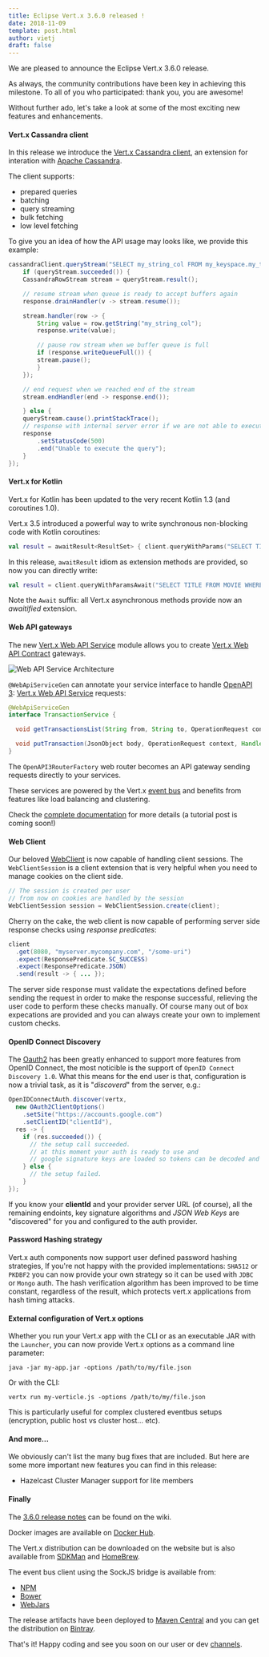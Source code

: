 ```yaml
---
title: Eclipse Vert.x 3.6.0 released !
date: 2018-11-09
template: post.html
author: vietj
draft: false
---
```


We are pleased to announce the Eclipse Vert.x 3.6.0 release.

As always, the community contributions have been key in achieving this milestone. 
To all of you who participated: thank you, you are awesome!

Without further ado, let's take a look at some of the most exciting new features and enhancements.  

#### Vert.x Cassandra client

In this release we introduce the [Vert.x Cassandra client](https://github.com/vert-x3/vertx-cassandra-client), an extension for interation with [Apache Cassandra](http://cassandra.apache.org/).

The client supports:
* prepared queries
* batching
* query streaming
* bulk fetching
* low level fetching

To give you an idea of how the API usage may looks like, we provide this example:

```java
cassandraClient.queryStream("SELECT my_string_col FROM my_keyspace.my_table where my_key = 'my_value'", queryStream -> {
    if (queryStream.succeeded()) {
    CassandraRowStream stream = queryStream.result();

    // resume stream when queue is ready to accept buffers again
    response.drainHandler(v -> stream.resume());

    stream.handler(row -> {
        String value = row.getString("my_string_col");
        response.write(value);

        // pause row stream when we buffer queue is full
        if (response.writeQueueFull()) {
        stream.pause();
        }
    });

    // end request when we reached end of the stream
    stream.endHandler(end -> response.end());

    } else {
    queryStream.cause().printStackTrace();
    // response with internal server error if we are not able to execute given query
    response
        .setStatusCode(500)
        .end("Unable to execute the query");
    }
});
```

#### Vert.x for Kotlin

Vert.x for Kotlin has been updated to the very recent Kotlin 1.3 (and coroutines 1.0).

Vert.x 3.5 introduced a powerful way to write synchronous non-blocking code with Kotlin coroutines:

```kotlin
val result = awaitResult<ResultSet> { client.queryWithParams("SELECT TITLE FROM MOVIE WHERE ID=?", json { array(id) }, it) };
```

In this release, `awaitResult` idiom as extension methods are provided, so now you can directly write:

```kotlin
val result = client.queryWithParamsAwait("SELECT TITLE FROM MOVIE WHERE ID=?", json { array(id) })
```

Note the `Await` suffix: all Vert.x asynchronous methods provide now an _awaitified_ extension.

#### Web API gateways

The new [Vert.x Web API Service](https://vertx.io/docs/vertx-web-api-service/java/) module allows you to
 create [Vert.x Web API Contract](https://vertx.io/docs/vertx-web-api-contract/java/) gateways.

![Web API Service Architecture](/assets/blog/vertx-web-api-service/vertx-web-api-service.png)

`@WebApiServiceGen` can annotate your service interface to handle
[OpenAPI 3](https://www.openapis.org/): [Vert.x Web API Service](https://vertx.io/docs/vertx-web-api-service/java/)
requests:

```java
@WebApiServiceGen
interface TransactionService {

  void getTransactionsList(String from, String to, OperationRequest context, Handler<AsyncResult<OperationResponse>> resultHandler);

  void putTransaction(JsonObject body, OperationRequest context, Handler<AsyncResult<OperationResponse>> resultHandler);
}
```

The `OpenAPI3RouterFactory` web router becomes an API gateway sending requests directly to your services.

These services are powered by the Vert.x [event bus](https://vertx.io/docs/vertx-core/java/#event_bus) and benefits
 from features like load balancing and clustering.

Check the [complete documentation](https://vertx.io/docs/vertx-web-api-service/java/) for more details (a tutorial post is coming soon!)

#### Web Client

Our beloved [WebClient](https://vertx.io/docs/vertx-web-client/java/) is now capable of handling client sessions. The
`WebClientSession` is a client extension that is very helpful when you need to manage cookies on the client side.

```java
// The session is created per user
// from now on cookies are handled by the session
WebClientSession session = WebClientSession.create(client);
```

Cherry on the cake, the web client is now capable of performing server side response checks using _response predicates_:

```java
client
  .get(8080, "myserver.mycompany.com", "/some-uri")
  .expect(ResponsePredicate.SC_SUCCESS)
  .expect(ResponsePredicate.JSON)
  .send(result -> { ... });
```

The server side response must validate the expectations defined before sending the request in order to make the response
successful, relieving the user code to perform these checks manually. Of course many out of box expecations are provided
and you can always create your own to implement custom checks.

#### OpenID Connect Discovery

The [Oauth2](https://vertx.io/docs/vertx-auth-oauth2/java/) has been greatly enhanced to support more features from OpenID Connect, the most noticible is the support of `OpenID Connect Discovery 1.0`. What this means for the end user is that, configuration is now a trivial task, as it is "*discoverd*" from the server, e.g.:

```java
OpenIDConnectAuth.discover(vertx,
  new OAuth2ClientOptions()
    .setSite("https://accounts.google.com")
    .setClientID("clientId"),
  res -> {
    if (res.succeeded()) {
      // the setup call succeeded.
      // at this moment your auth is ready to use and
      // google signature keys are loaded so tokens can be decoded and verified.
    } else {
      // the setup failed.
    }
});
```

If you know your **clientId** and your provider server URL (of course), all the remaining endoints, key signature algorithms and *JSON Web Keys* are "discovered" for you and configured to the auth provider.

#### Password Hashing strategy

Vert.x auth components now support user defined password hashing strategies, If you're not happy with the provided implementations: `SHA512` or `PKDBF2` you can now provide your own strategy so it can be used with `JDBC` or `Mongo` auth. The hash verification algorithm has been improved to be time constant, regardless of the result, which protects vert.x applications from hash timing attacks.

#### External configuration of Vert.x options

Whether you run your Vert.x app with the CLI or as an executable JAR with the `Launcher`, you can now provide Vert.x options as a command line parameter:

```
java -jar my-app.jar -options /path/to/my/file.json
```

Or with the CLI:

```
vertx run my-verticle.js -options /path/to/my/file.json
```

This is particularly useful for complex clustered eventbus setups (encryption, public host vs cluster host... etc).

#### And more...

We obviously can't list the many bug fixes that are included. But here are some more important new features you can find in this release:

- Hazelcast Cluster Manager support for lite members

#### Finally

The [3.6.0 release notes](https://github.com/vert-x3/wiki/wiki/3.6.0-Release-Notes) can be found on the wiki.

Docker images are available on [Docker Hub](https://hub.docker.com/u/vertx/).

The Vert.x distribution can be downloaded on the website but is also available from [SDKMan](http://sdkman.io/index.html) and [HomeBrew](http://brew.sh/).

The event bus client using the SockJS bridge is available from:

* [NPM](https://www.npmjs.com/package/vertx3-eventbus-client)
* [Bower](https://github.com/vert-x3/vertx-bus-bower)
* [WebJars](http://www.webjars.org/)

The release artifacts have been deployed to [Maven Central](http://search.maven.org/#search%7Cga%7C1%7Cg%3A%22io.vertx%22%20AND%20v%3A%223.6.0%22) and you can get the distribution on [Bintray](https://bintray.com/vertx/downloads/distribution/3.6.0/view).

That's it! Happy coding and see you soon on our user or dev [channels](https://vertx.io/community).
